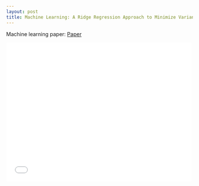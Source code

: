 ```yaml
---
layout: post
title: Machine Learning: A Ridge Regression Approach to Minimize Variance in Linear Regression
---
```


Machine learning paper: 
<a href="MLPaper">Paper</a>

<embed src= "../static/MLSSpaper.pdf" width= "500" height= "375">
